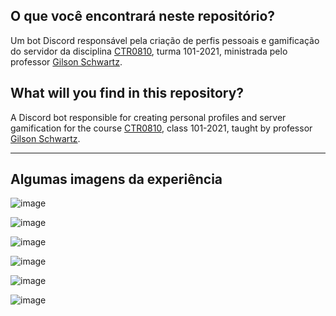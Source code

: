 ## O que você encontrará neste repositório?

Um bot Discord responsável pela criação de perfis pessoais e gamificação do servidor da disciplina [CTR0810](https://uspdigital.usp.br/jupiterweb/obterDisciplina?sgldis=CTR0810), turma 101-2021, ministrada pelo professor [Gilson Schwartz](https://pt.wikipedia.org/wiki/Gilson_Schwartz).

## What will you find in this repository?

A Discord bot responsible for creating personal profiles and server gamification for the course [CTR0810](https://uspdigital.usp.br/jupiterweb/obterDisciplina?sgldis=CTR0810), class 101-2021, taught by professor [Gilson Schwartz](https://pt.wikipedia.org/wiki/Gilson_Schwartz).

***

## Algumas imagens da experiência

![image](https://user-images.githubusercontent.com/56842352/204561949-bffd33fc-f160-4e31-a449-440809e1aee0.png)

![image](https://user-images.githubusercontent.com/56842352/204560297-399204d8-3076-4133-9e4c-caa56817bebd.png)

![image](https://user-images.githubusercontent.com/56842352/204560449-f0cd7f0b-d9af-4ef0-80e5-69e002d5e72f.png)

![image](https://user-images.githubusercontent.com/56842352/204560891-107780b7-e84f-4091-9113-b87376245cd6.png)

![image](https://user-images.githubusercontent.com/56842352/204561289-08a88870-95b9-47a5-8fcd-037a38ea0d5f.png)

![image](https://user-images.githubusercontent.com/56842352/204561597-2904462c-4b81-42b6-998f-4900045b3507.png)
